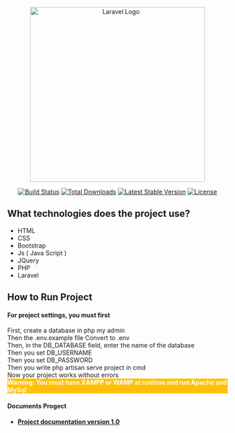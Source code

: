 <p align="center"><a href="https://laravel.com" target="_blank"><img
            src="https://raw.githubusercontent.com/laravel/art/master/logo-lockup/5%20SVG/2%20CMYK/1%20Full%20Color/laravel-logolockup-cmyk-red.svg"
            width="400" alt="Laravel Logo"></a></p>

<p align="center">
    <a href="https://github.com/laravel/framework/actions"><img
            src="https://github.com/laravel/framework/workflows/tests/badge.svg" alt="Build Status"></a>
    <a href="https://packagist.org/packages/laravel/framework"><img
            src="https://img.shields.io/packagist/dt/laravel/framework" alt="Total Downloads"></a>
    <a href="https://packagist.org/packages/laravel/framework"><img
            src="https://img.shields.io/packagist/v/laravel/framework" alt="Latest Stable Version"></a>
    <a href="https://packagist.org/packages/laravel/framework"><img
            src="https://img.shields.io/packagist/l/laravel/framework" alt="License"></a>
</p>

## What technologies does the project use?

<ul>
    <li> HTML </li>
    <li> CSS </li>
    <li> Bootstrap </li>
    <li> Js ( Java Script ) </li>
    <li> JQuery </li>
    <li> PHP </li>
    <li> Laravel </li>
</ul>

## How to Run Project

<h4> For project settings, you must first </h4>
First, create a database in php my admin <br>
Then the .env.example file Convert to .env <br>
Then, in the DB_DATABASE field, enter the name of the database <br>
Then you set DB_USERNAME <br>
Then you set DB_PASSWORD <br>
Then you write php artisan serve project in cmd <br>
Now your project works without errors <br>
<div style="background-color:#ffc107 !important;color:#ffffff;">
   <b> Warning: You must have XAMPP or WAMP at runtime and run Apache and MySql </b> 
</div>


<h4> Documents Progect </h4>

- **[Project documentation version 1.0](https://docs.google.com/document/d/e/2PACX-1vTywUTKyT_UAdiBDV0YS1Bgrrjnplfdq-G9rgR_IJd7QZ-Y36_Nkw-Pbvu0_7EC48Y_adkp-Sya7f_y/pub)**
